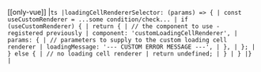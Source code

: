 [[only-vue]]
|`ts |loadingCellRendererSelector: (params) => { | const useCustomRenderer = ...some condition/check... | if (useCustomRenderer) { | return { | // the component to use - registered previously | component: 'customLoadingCellRenderer', | params: { | // parameters to supply to the custom loading cell renderer | loadingMessage: '--- CUSTOM ERROR MESSAGE ---', | }, | }; | } else { | // no loading cell renderer | return undefined; | } | } |} |`
